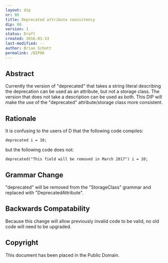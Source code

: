 ```yaml
---
layout: dip
nr: 86
title: Deprecated attribute consistency
dip: 86
version: 1
status: Draft
created: 2016-01-13
last-modified: --
author: Brian Schott
permalink: /DIP86
---
```


Abstract
--------

Currently the version of "deprecated" that takes a string literal
describing the deprecation can be used as an attribute, but not a
storage class. The version that does not take a description can be used
as both. This DIP will make the use of the "deprecated"
attribute/storage class more consistent.

Rationale
---------

It is confusing to the users of D that the following code compiles:

``` {.D}
deprecated i = 10;
```

but the following code does not:

``` {.D}
deprecated("This field will be removed in March 2017") i = 10;
```

Grammar Change
--------------

"deprecated" will be removed from the "StorageClass" grammar and
replaced with "DeprecatedAttribute".

Backwards Compatability
-----------------------

Because this change will allow previously invalid code to be valid, no
old code will need to be upgraded.

Copyright
---------

This document has been placed in the Public Domain.

